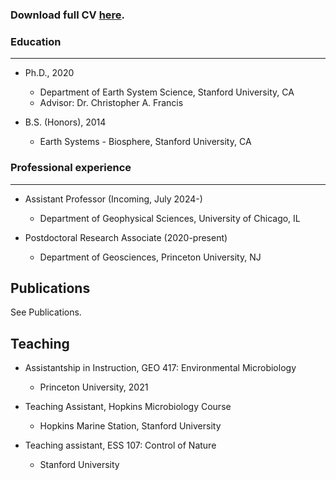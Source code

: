 ### Download full CV [here](Linta-Reji.github.io/files/CV_Apr2023_LintaReji.pdf).


### Education
-----

* Ph.D., 2020
  * Department of Earth System Science, Stanford University, CA
  * Advisor: Dr. Christopher A. Francis

* B.S. (Honors), 2014
  * Earth Systems - Biosphere, Stanford University, CA


### Professional experience
-----
* Assistant Professor (Incoming, July 2024-)
  * Department of Geophysical Sciences, University of Chicago, IL

* Postdoctoral Research Associate (2020-present)
  * Department of Geosciences, Princeton University, NJ

Publications
----
See Publications.
  
Teaching
----
* Assistantship in Instruction, GEO 417: Environmental Microbiology
  * Princeton University, 2021

* Teaching Assistant, Hopkins Microbiology Course
  * Hopkins Marine Station, Stanford University
 
* Teaching assistant, ESS 107: Control of Nature
  * Stanford University


